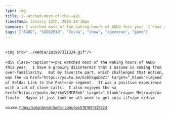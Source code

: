```yaml
---
type: img
title: I--atched-most-of-the--aki
timestamp: January 13th, 2019 10:18pm
summary: I watched most of the waking hours of AGDQ this year  I have a growing disinterest that I assume is coming from overfamiliarity  But my favorite par
tags: ["AGDQ", "SGDQ2018", "Zelda", "show", "speedrun", "game"]
---
```


                
                
                
                                                                                        <img src="../media/181997321324.gif"/>
                                                                                          <div class="caption"><p>I watched most of the waking hours of AGDQ this year.  I have a growing disinterest that I assume is coming from over-familiarity.  But my favorite part, which challenged that notion, was the <a href="https://youtu.be/Gcbhkqub6ZI" target="_blank">legend of Zelda: Link to the Past</a> segment.  It was a positive experience with a lot of close calls.  I also enjoyed the <a href="https://youtu.be/rbyV3MCR9xk" target="_blank">super Metroid</a> finale.  Maybe it just took me all week to get into it?</p> </div>
                                    
                
                
                
                
                                
<small>source: https://saturdayxiii.tumblr.com/post/181997321324</small>